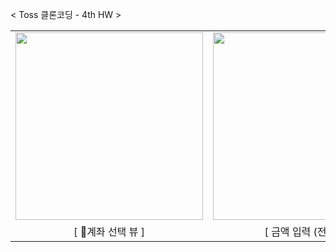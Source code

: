 

< Toss 클론코딩 - 4th HW >

<table>
  <tr>
    <td><img src="https://github.com/user-attachments/assets/5496b224-6ba5-45f2-877e-35c44fdc432a" width="300"></td>
    <td><img src="https://github.com/user-attachments/assets/13e44f03-0551-466b-90e8-ba9c04cabc8d" width="300"></td>
    <td><img src="https://github.com/user-attachments/assets/276dba31-eca3-419e-a4fd-3c82da54c131" width="300"></td>
    <td><img src="https://github.com/user-attachments/assets/c776605b-d80b-4cbf-b976-76b60342f4ee" width="300"></td>
  </tr>
  <tr>
    <td align="center">[ 계좌 선택 뷰 ]</td>
    <td align="center">[ 금액 입력 (전) 뷰 ]</td>
    <td align="center">[ 금액 입력 (후) 뷰 ]</td>
    <td align="center">[ 최종 확인 뷰 ]</td>
  </tr>
</table>


